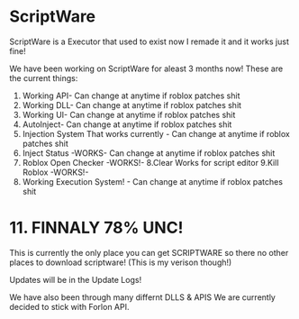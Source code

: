 # ScriptWare
ScriptWare is a Executor that used to exist now I remade it and it works just fine!

We have been working on ScriptWare for aleast 3 months now!
These are the current things:

1. Working API- Can change at anytime if roblox patches shit
2. Working DLL- Can change at anytime if roblox patches shit
3. Working UI- Can change at anytime if roblox patches shit
4. AutoInject- Can change at anytime if roblox patches shit
5. Injection System That works currently - Can change at anytime if roblox patches shit
6. Inject Status -WORKS-  Can change at anytime if roblox patches shit
7. Roblox Open Checker -WORKS!-
8.Clear Works for script editor
9.Kill Roblox -WORKS!-
10. Working Execution System! - Can change at anytime if roblox patches shit
# 11. FINNALY 78% UNC!

This is currently the only place you can get SCRIPTWARE so there no other places to download scriptware! (This is my verison though!)

Updates will be in the Update Logs!


We have also been through many differnt DLLS & APIS
We are currently decided to stick with Forlon API.
